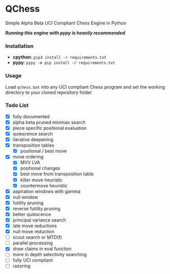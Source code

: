 # QChess

Simple Alpha Beta UCI Compliant Chess Engine in Python

***Running this engine with pypy is heavily recommended***

### Installation

- **cpython**: `pip3 install -r requirements.txt`
- **pypy**: `pypy -m pip install -r requirements.txt`

### Usage

Load `qchess.bat` into any UCI compliant Chess program and set the working directory to your cloned repository folder

### Todo List

- [x] fully documented
- [x] alpha beta pruned minimax search
- [x] piece specific positional evaluation
- [x] quiescence search
- [x] iterative deepening
- [x] transposition tables
    - [x] positional / best move
- [x] move ordering
    - [x] MVV LVA
    - [x] positional changes
    - [x] best move from transposition table
    - [x] killer move heuristic
    - [x] countermove heuristic
- [x] aspiration windows with gamma
- [x] null window
- [x] futility pruning
- [x] reverse futility pruning
- [x] better quiescence
- [x] principal variance search
- [x] late move reductions
- [x] null move reduction
- [ ] scout search or MTD(f)
- [ ] parallel processing
- [x] draw claims in eval function
- [ ] more in depth selectivity searching
- [ ] fully UCI compliant
- [ ] razoring
